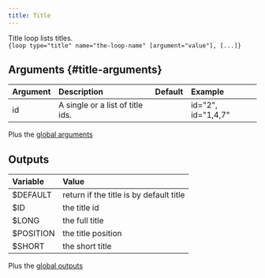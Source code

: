 ```yaml
---
title: Title
---
```


Title loop lists titles.   
`{loop type="title" name="the-loop-name" [argument="value"], [...]}`

## Arguments {#title-arguments}

| Argument | Description                                                                | Default | Example             |
|----------|:---------------------------------------------------------------------------|:-------:|:--------------------|
| id       | A single or a list of title ids.                                           |         | id="2", id="1,4,7"  |

Plus the [global arguments](./global_arguments) 

## Outputs

| Variable  | Value                                   |
|:----------|:----------------------------------------|
| $DEFAULT  | return if the title is by default title |
| $ID       | the title id                            |
| $LONG     | the full title                          |
| $POSITION | the title position                      |
| $SHORT    | the short title                         |

Plus the [global outputs](./global_arguments)